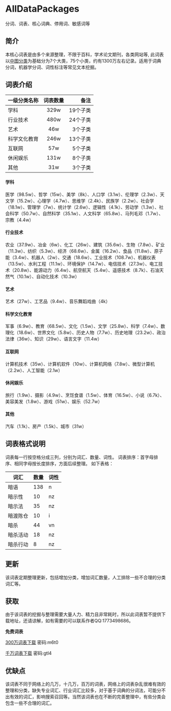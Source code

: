 # AllDataPackages
分词、词表、核心词典、停用词、敏感词等

## 简介
  本核心词表是由多个来源整理，不限于百科，学术论文期刊，各类网站等, 此词表以[中图分类](http://ztflh.xhma.com/)为基础分为7个大类，75个小类，约有1300万左右记录。适用于词典分词，机器学分词、词性标注等常见文本挖掘。

## 词表介绍

| 一级分类名称 | 词表数量 | 备注 |
|--------------|:--------:|-----:|
| 学科         |     329w     |   19个子类   |
| 行业技术     |      480w    |    24个子类  |
| 艺术         |      46w    |     3个子类 |
| 科学文化教育 |        246w  |     13个子类 |
| 互联网       |       57w   |     5个子类 |
| 休闲娱乐     |        131w  |     8个子类 |
| 其他         |       31w   |    3个子类  |


#### 学科
医学（98.5w）、哲学（15w）、美学（8k）、人口学（3.1w）、伦理学（2.3w）、天文学（15.2w）、心理学（4.7w）、思维学（2.4k）、民族学（2.2w）、社会学（18.1w）、管理学（7w）、统计学（2.6w）、逻辑性（4.1k）、劳动学（1.3w）、社会科学（50.7w）、自然科学（35.1w）、人文科学（65.8w）、马列毛邓（1.7w）、宗教（4.4w）

#### 行业技术
农业（37.9w）、冶金（6w）、化工（26w）、建筑（35.6w）、生物（7.8w）、矿业（11.3w）、纺织（5.3w）、经济（68.6w）、金属（16.2w）、食品（11.8w）、原子能（3.4w）、机器人（2w）、交通（18.6w）、工业技术（108.7w）、机器仪表（13.5w）、水利工程（11.1w）、环境保护（14.7w）、电信技术（27.3w）、电工技术（20.8w）、能源动力（6.4w）、航空航天（5.4w）、遥感技术（8.7k）、石油天然气（10.1w）、自动化技术（10.3w）

#### 艺术
艺术（27w）、工艺品（9.4w）、音乐舞蹈戏曲（4k）

#### 科学文化教育
军事（6.9w）、教育（68.5w）、文化（1.5w）、文学（25.8w）、科学（7.4w）、数理化（18.6w）、世界文化（5.8w）、历史人物（7.7w）、历史地理（23.2w）、政治法律（36w）、知识（29w）、语言文字（11.4w）

#### 互联网
计算机技术（35w）、计算机软件（10w）、计算机网络（7.8w）、微型计算机（2.2w）、人工智能（2.1w）

#### 休闲娱乐
旅行（1.9w）、摄影（4.9w）、烹饪食谱（1.5w）、体育（16.5w）、小说（6.7k）、美容美发（1.8w）、游戏（51w）、娱乐（52.7w）

#### 其他
汽车（1.1k）、房产（1.5k）、城市（31w）

## 词表格式说明
词表每一行按空格分成三列，分别为词汇、数量、词性。
词表排序：首字母排序、相同字母按长度排序，方面后续整理。
如下表格：

| 词汇 	| 数量 	| 词性 	|
|----------	|------	|------	|
| 暗语 	| 138 	| n 	|
| 暗示性 	| 10 	| nz 	|
| 暗示法 	| 35 	| nz 	|
| 暗渡陈仓 	| 10 	| i 	|
| 暗杀 	| 44 	| vn 	|
| 暗杀活动 	| 18 	| nz 	|
| 暗杀行动 	| 8 	| nz 	|


## 更新
  该词表定期整理更新，包括增加分类，增加词汇数量，人工排除一些不合理的分类词汇等。
## 获取
  由于该词表的挖掘与整理需要大量人力、精力且非常耗时，所以此词表暂不提供下载地址，还请谅解，如有需要的可以联系作者QQ:1773498686。

  **免费词表**
  
  [300万词表下载](https://pan.baidu.com/s/1HbK20epSUJ5_TcksrFFDdQ) 密码:m6t0
  
  [千万词表下载](https://pan.baidu.com/s/1rw6S7pqronrUfBRaIXK-pw) 密码:gtl4

## 优缺点
  该词表不同于网络上的几万，十几万，百万的词表，网络上的词表杂乱很难有效的整理和分类，缺失专业词汇、行业词汇比较多，对于基于词典的分词法，可能分不出有效的词汇，影响搜索召回等。当然该词表也在不断的完善整理中，有些分类会包含一些不合理的词汇。
